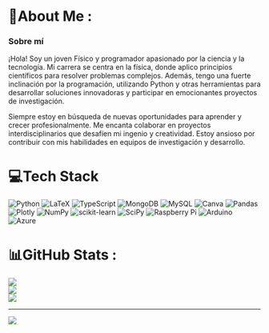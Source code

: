 # 💫About Me :
### Sobre mí

¡Hola! Soy un joven Físico y programador apasionado por la ciencia y la tecnología. Mi carrera se centra en la física, donde aplico principios científicos para resolver problemas complejos. Además, tengo una fuerte inclinación por la programación, utilizando Python y otras herramientas para desarrollar soluciones innovadoras y participar en emocionantes proyectos de investigación.

Siempre estoy en búsqueda de nuevas oportunidades para aprender y crecer profesionalmente. Me encanta colaborar en proyectos interdisciplinarios que desafíen mi ingenio y creatividad. Estoy ansioso por contribuir con mis habilidades en equipos de investigación y desarrollo.

# 💻Tech Stack
![Python](https://img.shields.io/badge/python-3670A0?style=for-the-badge&logo=python&logoColor=ffdd54) ![LaTeX](https://img.shields.io/badge/latex-%23008080.svg?style=for-the-badge&logo=latex&logoColor=white) ![TypeScript](https://img.shields.io/badge/typescript-%23007ACC.svg?style=for-the-badge&logo=typescript&logoColor=white) ![MongoDB](https://img.shields.io/badge/MongoDB-%234ea94b.svg?style=for-the-badge&logo=mongodb&logoColor=white) ![MySQL](https://img.shields.io/badge/mysql-%2300f.svg?style=for-the-badge&logo=mysql&logoColor=white) ![Canva](https://img.shields.io/badge/Canva-%2300C4CC.svg?style=for-the-badge&logo=Canva&logoColor=white) ![Pandas](https://img.shields.io/badge/pandas-%23150458.svg?style=for-the-badge&logo=pandas&logoColor=white) ![Plotly](https://img.shields.io/badge/Plotly-%233F4F75.svg?style=for-the-badge&logo=plotly&logoColor=white) ![NumPy](https://img.shields.io/badge/numpy-%23013243.svg?style=for-the-badge&logo=numpy&logoColor=white) ![scikit-learn](https://img.shields.io/badge/scikit--learn-%23F7931E.svg?style=for-the-badge&logo=scikit-learn&logoColor=white) ![SciPy](https://img.shields.io/badge/SciPy-%230C55A5.svg?style=for-the-badge&logo=scipy&logoColor=%white) ![Raspberry Pi](https://img.shields.io/badge/-RaspberryPi-C51A4A?style=for-the-badge&logo=Raspberry-Pi) ![Arduino](https://img.shields.io/badge/-Arduino-00979D?style=for-the-badge&logo=Arduino&logoColor=white) ![Azure](https://img.shields.io/badge/azure-%230072C6.svg?style=for-the-badge&logo=azure-devops&logoColor=white)
# 📊GitHub Stats :
![](https://github-readme-stats.vercel.app/api?username=Jefusito&theme=vue-dark&hide_border=false&include_all_commits=false&count_private=false)<br/>
![](https://github-readme-streak-stats.herokuapp.com/?user=Jefusito&theme=vue-dark&hide_border=false)<br/>
![](https://github-readme-stats.vercel.app/api/top-langs/?username=Jefusito&theme=vue-dark&hide_border=false&include_all_commits=false&count_private=false&layout=compact)

---
[![](https://visitcount.itsvg.in/api?id=Jefusito&icon=1&color=0)](https://visitcount.itsvg.in)

